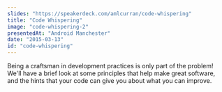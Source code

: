 ```yaml
---
slides: "https://speakerdeck.com/amlcurran/code-whispering"
title: "Code Whispering"
image: "code-whispering-2"
presentedAt: "Android Manchester"
date: "2015-03-13"
id: "code-whispering"
---
```

Being a craftsman in development practices is only part of the problem! We'll have a brief look at some principles that help make great software, and the hints that your code can give you about what you can improve.
